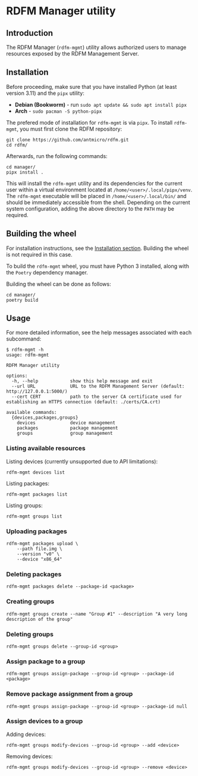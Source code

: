 # RDFM Manager utility

## Introduction

The RDFM Manager (`rdfm-mgmt`) utility allows authorized users to manage resources exposed by the RDFM Management Server.

## Installation

Before proceeding, make sure that you have installed Python (at least version 3.11) and the `pipx` utility:
- **Debian (Bookworm)** - run `sudo apt update && sudo apt install pipx`
- **Arch** - `sudo pacman -S python-pipx`

The prefered mode of installation for `rdfm-mgmt` is via `pipx`.
To install `rdfm-mgmt`, you must first clone the RDFM repository:

```
git clone https://github.com/antmicro/rdfm.git
cd rdfm/
```

Afterwards, run the following commands:

```
cd manager/
pipx install .
```

This will install the `rdfm-mgmt` utility and its dependencies for the current user within a virtual environment located at `/home/<user>/.local/pipx/venv`.
The `rdfm-mgmt` executable will be placed in `/home/<user>/.local/bin/` and should be immediately accessible from the shell.
Depending on the current system configuration, adding the above directory to the `PATH` may be required.

## Building the wheel

For installation instructions, see the [Installation section](#installation).
Building the wheel is not required in this case.

To build the `rdfm-mgmt` wheel, you must have Python 3 installed, along with the `Poetry` dependency manager.

Building the wheel can be done as follows:

```
cd manager/
poetry build
```

## Usage

For more detailed information, see the help messages associated with each subcommand:

```
$ rdfm-mgmt -h
usage: rdfm-mgmt

RDFM Manager utility

options:
  -h, --help            show this help message and exit
  --url URL             URL to the RDFM Management Server (default: http://127.0.0.1:5000/)
  --cert CERT           path to the server CA certificate used for establishing an HTTPS connection (default: ./certs/CA.crt)

available commands:
  {devices,packages,groups}
    devices             device management
    packages            package management
    groups              group management
```

### Listing available resources

Listing devices (currently unsupported due to API limitations):

```
rdfm-mgmt devices list
```

Listing packages:

```
rdfm-mgmt packages list
```

Listing groups:

```
rdfm-mgmt groups list
```

### Uploading packages

```
rdfm-mgmt packages upload \
    --path file.img \
    --version "v0" \
    --device "x86_64"
```

### Deleting packages

```
rdfm-mgmt packages delete --package-id <package>
```

### Creating groups

```
rdfm-mgmt groups create --name "Group #1" --description "A very long description of the group"
```

### Deleting groups

```
rdfm-mgmt groups delete --group-id <group>
```

### Assign package to a group

```
rdfm-mgmt groups assign-package --group-id <group> --package-id <package>
```

### Remove package assignment from a group

```
rdfm-mgmt groups assign-package --group-id <group> --package-id null
```

### Assign devices to a group

Adding devices:

```
rdfm-mgmt groups modify-devices --group-id <group> --add <device>
```

Removing devices:

```
rdfm-mgmt groups modify-devices --group-id <group> --remove <device>
```